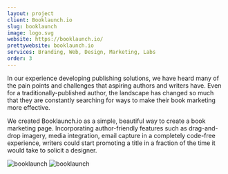 ```yaml
---
layout: project
client: Booklaunch.io
slug: booklaunch
image: logo.svg 
website: https://booklaunch.io/
prettywebsite: booklaunch.io
services: Branding, Web, Design, Marketing, Labs
order: 3
---
```


In our experience developing publishing solutions, we have heard many of the pain points and challenges that aspiring authors and writers have. Even for a traditionally-published author, the landscape has changed so much that they are constantly searching for ways to make their book marketing more effective.

We created Booklaunch.io as a simple, beautiful way to create a book marketing page. Incorporating author-friendly features such as drag-and-drop imagery, media integration, email capture in a completely code-free experience, writers could start promoting a title in a fraction of the time it would take to solicit a designer.

![booklaunch](/images/client-assets/{{page.slug}}/01.jpg)
![booklaunch](/images/client-assets/{{page.slug}}/02.jpg)